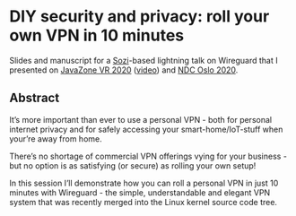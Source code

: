 # DIY security and privacy: roll your own VPN in 10 minutes

Slides and manuscript for a [Sozi](https://github.com/sozi-projects/Sozi)-based lightning talk on Wireguard that I presented on
[JavaZone VR 2020](https://2020.javazone.no/vr-program) ([video](https://vimeo.com/459310996)) and
[NDC Oslo 2020](https://ndcoslo.com/talk/lightning-talks-1/).

## Abstract
It’s more important than ever to use a personal VPN - both for personal internet privacy and for safely accessing your smart-home/IoT-stuff when your’re away from home. 

There’s no shortage of commercial VPN offerings vying for your business - but no option is as satisfying (or secure) as rolling your own setup! 

In this session I’ll demonstrate how you can roll a personal VPN in just 10 minutes with Wireguard - the simple, understandable and elegant VPN system that was recently merged into the Linux kernel source code tree.
